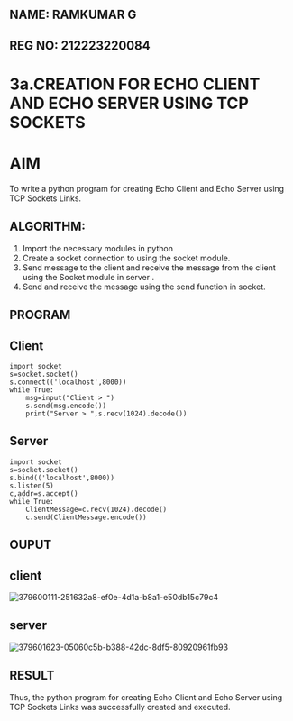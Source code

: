 ## NAME: RAMKUMAR G
## REG NO: 212223220084
# 3a.CREATION FOR ECHO CLIENT AND ECHO SERVER USING TCP SOCKETS
# AIM
To write a python program for creating Echo Client and Echo Server using TCP
Sockets Links.
## ALGORITHM:
1. Import the necessary modules in python
2. Create a socket connection to using the socket module.
3. Send message to the client and receive the message from the client using the Socket module in
 server .
4. Send and receive the message using the send function in socket.
## PROGRAM
## Client
```
import socket
s=socket.socket()
s.connect(('localhost',8000))
while True:
    msg=input("Client > ")
    s.send(msg.encode())
    print("Server > ",s.recv(1024).decode())

```
## Server
```
import socket
s=socket.socket()
s.bind(('localhost',8000))
s.listen(5)
c,addr=s.accept()
while True:
    ClientMessage=c.recv(1024).decode()
    c.send(ClientMessage.encode())

```
## OUPUT
## client
![379600111-251632a8-ef0e-4d1a-b8a1-e50db15c79c4](https://github.com/user-attachments/assets/cab8a855-05fd-4f54-aee7-048870ea6f05)
## server
![379601623-05060c5b-b388-42dc-8df5-80920961fb93](https://github.com/user-attachments/assets/ea9c8d11-6499-472a-a858-f1ce16674540)



## RESULT
Thus, the python program for creating Echo Client and Echo Server using TCP Sockets Links 
was successfully created and executed.
